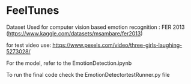 # FeelTunes

Dataset Used for computer vision based emotion recognition : 
FER 2013 (https://www.kaggle.com/datasets/msambare/fer2013)

for test video use: https://www.pexels.com/video/three-girls-laughing-5273028/

For the model, refer to the EmotionDetection.ipynb

To run the final code check the EmotionDetectortestRunner.py file
